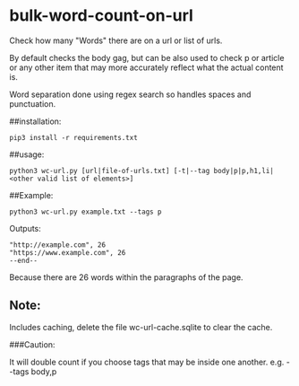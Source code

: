 # bulk-word-count-on-url

Check how many "Words" there are on a url or list of urls.

By default checks the body gag, but can be also used to check p or article or any other item that may more accurately reflect what the actual content is.

Word separation done using regex search so handles spaces and punctuation.

##installation:

```
pip3 install -r requirements.txt
```

##usage:

```
python3 wc-url.py [url|file-of-urls.txt] [-t|--tag body|p|p,h1,li|<other valid list of elements>]
```

##Example:

```
python3 wc-url.py example.txt --tags p 
```

Outputs:

```
"http://example.com", 26
"https://www.example.com", 26
--end--
```

Because there are 26 words within the paragraphs of the page.


## Note:

Includes caching, delete the file wc-url-cache.sqlite to clear the cache.

###Caution:

It will double count if you choose tags that may be inside one another. e.g. --tags body,p

